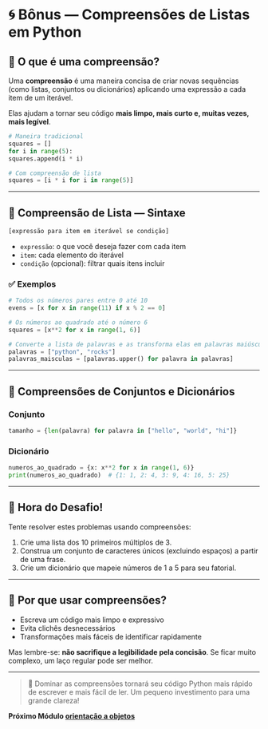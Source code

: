 # 🌀 Bônus — Compreensões de Listas em Python

## 📌 O que é uma compreensão?

Uma **compreensão** é uma maneira concisa de criar novas sequências (como listas, conjuntos ou dicionários) aplicando uma expressão a cada item de um iterável.

Elas ajudam a tornar seu código **mais limpo, mais curto e, muitas vezes, mais legível**.

```python
# Maneira tradicional
squares = []
for i in range(5):
squares.append(i * i)

# Com compreensão de lista
squares = [i * i for i in range(5)]
```

---

## 🧩 Compreensão de Lista — Sintaxe

```python
[expressão para item em iterável se condição]
```

* `expressão`: o que você deseja fazer com cada item
* `item`: cada elemento do iterável
* `condição` (opcional): filtrar quais itens incluir

### ✅ Exemplos

```python
# Todos os números pares entre 0 até 10
evens = [x for x in range(11) if x % 2 == 0]

# Os números ao quadrado até o número 6
squares = [x**2 for x in range(1, 6)]

# Converte a lista de palavras e as transforma elas em palavras maiúsculas
palavras = ["python", "rocks"]
palavras_maisculas = [palavras.upper() for palavra in palavras]
```

---

## 🔄 Compreensões de Conjuntos e Dicionários

### Conjunto

```python
tamanho = {len(palavra) for palavra in ["hello", "world", "hi"]}
```

### Dicionário

```python
numeros_ao_quadrado = {x: x**2 for x in range(1, 6)}
print(numeros_ao_quadrado)  # {1: 1, 2: 4, 3: 9, 4: 16, 5: 25}
```

---

## 🧪 Hora do Desafio!

Tente resolver estes problemas usando compreensões:

1. Crie uma lista dos 10 primeiros múltiplos de 3.
2. Construa um conjunto de caracteres únicos (excluindo espaços) a partir de uma frase.
3. Crie um dicionário que mapeie números de 1 a 5 para seu fatorial.

---

## 🎯 Por que usar compreensões?

* Escreva um código mais limpo e expressivo
* Evita clichês desnecessários
* Transformações mais fáceis de identificar rapidamente

Mas lembre-se: **não sacrifique a legibilidade pela concisão**. Se ficar muito complexo, um laço regular pode ser melhor.

---

> 🚀 Dominar as compreensões tornará seu código Python mais rápido de escrever e mais fácil de ler. Um pequeno investimento para uma grande clareza!

**Próximo Módulo [orientação a objetos](../4.%20orientacao_objetos/readme.md)**